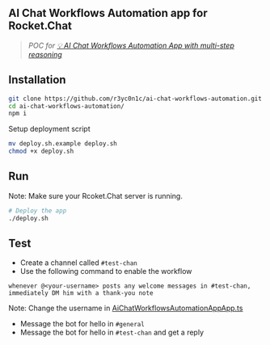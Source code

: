 ## AI Chat Workflows Automation app for Rocket.Chat

> *POC for [💡 AI Chat Workflows Automation App with multi-step reasoning](https://github.com/RocketChat/google-summer-of-code/blob/main/google-summer-of-code-2025.md#ai-chat-workflows-automation-app-with-multi-step-reasoning)*


## Installation
```sh
git clone https://github.com/r3yc0n1c/ai-chat-workflows-automation.git
cd ai-chat-workflows-automation/
npm i
```

Setup deployment script
```sh
mv deploy.sh.example deploy.sh
chmod +x deploy.sh
```


## Run
Note: Make sure your Rcoket.Chat server is running.
```sh
# Deploy the app
./deploy.sh
```

## Test

- Create a channel called `#test-chan`
- Use the following command to enable the workflow
```
whenever @<your-username> posts any welcome messages in #test-chan, immediately DM him with a thank-you note
```

Note: Change the username in [AiChatWorkflowsAutomationAppApp.ts](AiChatWorkflowsAutomationAppApp.ts)

- Message the bot for hello in `#general`
- Message the bot for hello in `#test-chan` and get a reply